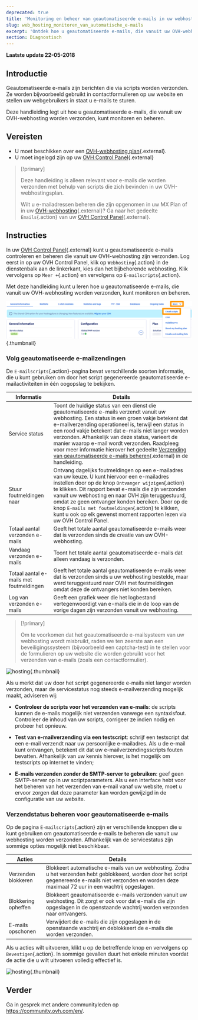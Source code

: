 ```yaml
---
deprecated: true
title: 'Monitoring en beheer van geautomatiseerde e-mails in uw webhosting'
slug: web_hosting_monitoren_van_automatische_e-mails
excerpt: 'Ontdek hoe u geautomatiseerde e-mails, die vanuit uw OVH-webhosting worden verzonden, kunt monitoren en beheren'
section: Diagnostisch
---
```


**Laatste update 22-05-2018**

## Introductie

Geautomatiseerde e-mails zijn berichten die via scripts worden verzonden. Ze worden bijvoorbeeld gebruikt in contactformulieren op uw website en stellen uw webgebruikers in staat u e-mails te sturen.

Deze handleiding legt uit hoe u geautomatiseerde e-mails, die vanuit uw OVH-webhosting worden verzonden, kunt monitoren en beheren.

## Vereisten

- U moet beschikken over een [OVH-webhosting plan](https://www.ovh.com/nl/shared-hosting/){.external}.
- U moet ingelogd zijn op uw [OVH Control Panel](https://www.ovh.com/auth/?action=gotomanager){.external}

> [!primary]
>
> Deze handleiding is alleen relevant voor e-mails die worden verzonden met behulp van scripts die zich bevinden in uw OVH-webhostingsplan.
>
> Wilt u e-mailadressen beheren die zijn opgenomen in uw MX Plan of in uw [OVH-webhosting](https://www.ovh.com/nl/shared-hosting/){.external}? Ga naar het gedeelte `Emails`{.action} van uw [OVH Control Panel](https://www.ovh.com/auth/?action=gotomanager){.external}.
>

## Instructies

In uw [OVH Control Panel](https://www.ovh.com/auth/?action=gotomanager){.external} kunt u geautomatiseerde e-mails controleren en beheren die vanuit uw OVH-webhosting zijn verzonden. Log eerst in op uw OVH Control Panel, klik op `Webhosting`{.action} in de dienstenbalk aan de linkerkant, kies dan het bijbehorende webhosting. Klik vervolgens op `Meer +`{.action} en vervolgens op `E-mailscripts`{.action}.

Met deze handleiding kunt u leren hoe u geautomatiseerde e-mails, die vanuit uw OVH-webhosting worden verzonden, kunt monitoren en beheren.

![hosting](images/monitoring-automatic-emails-step1.png){.thumbnail}

### Volg geautomatiseerde e-mailzendingen

De `E-mailscripts`{.action}-pagina bevat verschillende soorten informatie, die u kunt gebruiken om door het script gegenereerde geautomatiseerde e-mailactiviteiten in één oogopslag te bekijken.

|Informatie|Details|
|---|---|
|Service status|Toont de huidige status van een dienst die geautomatiseerde e-mails verzendt vanuit uw webhosting. Een status in een groen vakje betekent dat e-mailverzending operationeel is, terwijl een status in een rood vakje betekent dat e-mails niet langer worden verzonden. Afhankelijk van deze status, varieert de manier waarop e-mail wordt verzonden. Raadpleeg voor meer informatie hierover het gedeelte [Verzending van geautomatiseerde e-mails beheren](https://docs.ovh.com/nl/hosting/web_hosting_monitoren_van_automatische_e-mails/#verzendstatus-beheren-voor-geautomatiseerde-e-mails){.external} in de handleiding.|
|Stuur foutmeldingen naar|Ontvang dagelijks foutmeldingen op een e-mailadres van uw keuze. U kunt hiervoor een e-mailadres instellen door op de knop `Ontvanger wijzigen`{.action} te klikken. Dit rapport bevat e-mails die zijn verzonden vanuit uw webhosting en naar OVH zijn teruggestuurd, omdat ze geen ontvanger konden bereiken. Door op de knop `E-mails met foutmeldingen`{.action} te klikken, kunt u ook op elk gewenst moment rapporten lezen via uw OVH Control Panel.|
|Totaal aantal verzonden e-mails|Geeft het totale aantal geautomatiseerde e-mails weer dat is verzonden sinds de creatie van uw OVH-webhosting.|
|Vandaag verzonden e-mails |Toont het totale aantal geautomatiseerde e-mails dat alleen vandaag is verzonden.|
|Totaal aantal e-mails met foutmeldingen|Geeft het totale aantal geautomatiseerde e-mails weer dat is verzonden sinds u uw webhosting bestelde, maar werd teruggestuurd naar OVH met foutmeldingen omdat deze de ontvangers niet konden bereiken.|
|Log van verzonden e-mails|Geeft een grafiek weer die het logbestand vertegenwoordigt van e-mails die in de loop van de vorige dagen zijn verzonden vanuit uw webhosting.|

> [!primary]
>
> Om te voorkomen dat het geautomatiseerde e-mailsysteem van uw webhosting wordt misbruikt, raden we ten zeerste aan een beveiligingssysteem (bijvoorbeeld een captcha-test) in te stellen voor de formulieren op uw website die worden gebruikt voor het verzenden van e-mails (zoals een contactformulier).
>

![hosting](images/monitoring-automatic-emails-step2.png){.thumbnail}

Als u merkt dat uw door het script gegenereerde e-mails niet langer worden verzonden, maar de servicestatus nog steeds e-mailverzending mogelijk maakt, adviseren wij:

- **Controleer de scripts voor het verzenden van e-mails**: de scripts kunnen de e-mails mogelijk niet verzenden vanwege een syntaxisfout. Controleer de inhoud van uw scripts, corrigeer ze indien nodig en probeer het opnieuw.

- **Test van e-mailverzending via een testscript**: schrijf een testscript dat een e-mail verzendt naar uw persoonlijke e-mailadres. Als u de e-mail kunt ontvangen, betekent dit dat uw e-mailverzendingsscripts fouten bevatten. Afhankelijk van uw kennis hierover, is het mogelijk om testscripts op internet te vinden;

- **E-mails verzenden zonder de SMTP-server te gebruiken**: geef geen SMTP-server op in uw scriptparameters. Als u een interface hebt voor het beheren van het verzenden van e-mail vanaf uw website, moet u ervoor zorgen dat deze parameter kan worden gewijzigd in de configuratie van uw website.

### Verzendstatus beheren voor geautomatiseerde e-mails

Op de pagina `E-mailscripts`{.action} zijn er verschillende knoppen die u kunt gebruiken om geautomatiseerde e-mails te beheren die vanuit uw webhosting worden verzonden. Afhankelijk van de servicestatus zijn sommige opties mogelijk niet beschikbaar.

|Acties|Details|
|---|---|
|Verzenden blokkeren|Blokkeert automatische e-mails van uw webhosting. Zodra u het verzenden hebt geblokkeerd, worden door het script gegenereerde e-mails niet verzonden en worden deze maximaal 72 uur in een wachtrij opgeslagen.|
|Blokkering opheffen|Blokkeert geautomatiseerde e-mails verzonden vanuit uw webhosting. Dit zorgt er ook voor dat e-mails die zijn opgeslagen in de openstaande wachtrij worden verzonden naar ontvangers.|
|E-mails opschonen|Verwijdert de e-mails die zijn opgeslagen in de openstaande wachtrij en deblokkeert de e-mails die worden verzonden.|

Als u acties wilt uitvoeren, klikt u op de betreffende knop en vervolgens op `Bevestigen`{.action}. In sommige gevallen duurt het enkele minuten voordat de actie die u wilt uitvoeren volledig effectief is.

![hosting](images/monitoring-automatic-emails-step3.png){.thumbnail}

## Verder

Ga in gesprek met andere communityleden op <https://community.ovh.com/en/>.